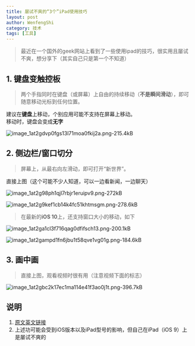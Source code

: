 ```yaml
---
title: 屡试不爽的“3个”iPad使用技巧
layout: post
author: WenfengShi
category: 技术
tags: [工具]
---
```


> 最近在一个国外的geek网站上看到了一些使用ipad的技巧，很实用且屡试不爽，想分享下（其实自己只是第一个不知道）

## 1. 键盘变触控板

> 两个手指同时在键盘（或屏幕）上自由的持续移动（**不是瞬间滑动**），即可随意移动光标到任何位置。  

建议在**键盘**上移动，个别应用可能不支持在屏幕上移动。  
移动时，键盘会变成**无字**

![image_1at2gdvp0fgs13l71moa0fkij2a.png-215.4kB][6]


## 2. 侧边栏/窗口切分

> 屏幕上，从最右向左滑动，即可打开“新世界”。

直接上图（这个可能不少人知道，可以一边看新闻，一边聊天）  

![image_1at2g98ph1qjl7rbjr1eruipv9.png-272kB][1]

![image_1at2g9kef1cb14k4fc51khtmsgm.png-278.6kB][2]

> 在最新的**iOS 10**上，还支持窗口大小的移动，如下  

![image_1at2ga1cl3f716qag0dfifsch13.png-200.1kB][3]

![image_1at2gampd1fn6jbu1t58qve1vg01g.png-184.6kB][4]


## 3. 画中画

> 直接上图，观看视频时很有用（注意视频下面的标志）

![image_1at2gbc2k17ec1ma114e41f3ao0j1t.png-396.7kB][5]

## 说明
1. [原文英文链接][7]  
2. 上述功可能会受到iOS版本以及iPad型号的影响，但自己在iPad（iOS 9）上是屡试不爽的


  [1]: http://static.zybuluo.com/wuzhimang/x3aqt5bg74h6zxtjcvwt0npa/image_1at2g98ph1qjl7rbjr1eruipv9.png
  [2]: http://static.zybuluo.com/wuzhimang/hfh1jlzq4bs32p8pypj1ocsf/image_1at2g9kef1cb14k4fc51khtmsgm.png
  [3]: http://static.zybuluo.com/wuzhimang/dhybknc6eu4szjpjs3krdwj5/image_1at2ga1cl3f716qag0dfifsch13.png
  [4]: http://static.zybuluo.com/wuzhimang/l092lxukg44lknm1iad9gz8z/image_1at2gampd1fn6jbu1t58qve1vg01g.png
  [5]: http://static.zybuluo.com/wuzhimang/xsitjeazu4oa9jawma5gsdwi/image_1at2gbc2k17ec1ma114e41f3ao0j1t.png
  [6]: http://static.zybuluo.com/wuzhimang/y555svrhqexqhitmoc0q6hma/image_1at2gdvp0fgs13l71moa0fkij2a.png
  [7]: http://www.howtogeek.com/228955/how-to-use-multiple-apps-at-once-on-an-ipad/
